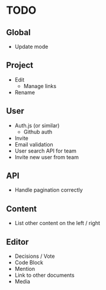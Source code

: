 # TODO

## Global

- Update mode

## Project

- Edit
  - Manage links
- Rename

## User

- Auth.js (or similar)
  - Github auth
- Invite
- Email validation
- User search API for team
- Invite new user from team

## API

- Handle pagination correctly

## Content

- List other content on the left / right

## Editor

- Decisions / Vote
- Code Block
- Mention
- Link to other documents
- Media
